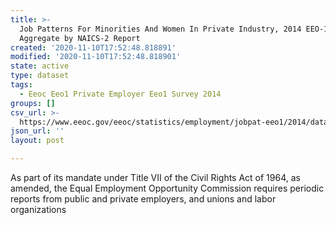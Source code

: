 ```yaml
---
title: >-
  Job Patterns For Minorities And Women In Private Industry, 2014 EEO-1 CBSA
  Aggregate by NAICS-2 Report
created: '2020-11-10T17:52:48.818891'
modified: '2020-11-10T17:52:48.818901'
state: active
type: dataset
tags:
  - Eeoc Eeo1 Private Employer Eeo1 Survey 2014
groups: []
csv_url: >-
  https://www.eeoc.gov/eeoc/statistics/employment/jobpat-eeo1/2014/datasets/year14_cbsa_nac2.txt
json_url: ''
layout: post

---
```

As part of its mandate under Title VII of the Civil Rights Act of 1964, as amended, the Equal Employment Opportunity Commission requires periodic reports from public and private employers, and unions and labor organizations 

